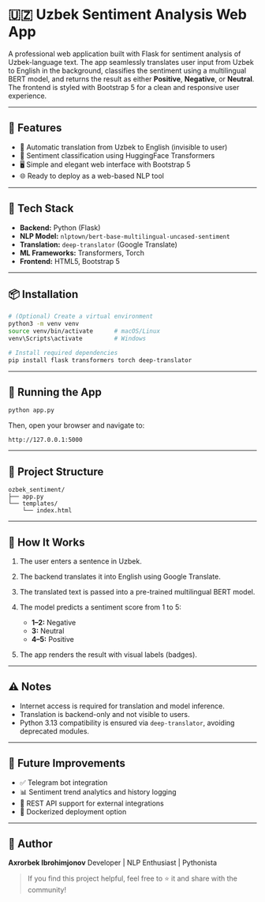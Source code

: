 # 🇺🇿 Uzbek Sentiment Analysis Web App

A professional web application built with Flask for sentiment analysis of Uzbek-language text. The app seamlessly translates user input from Uzbek to English in the background, classifies the sentiment using a multilingual BERT model, and returns the result as either **Positive**, **Negative**, or **Neutral**. The frontend is styled with Bootstrap 5 for a clean and responsive user experience.

---

## 🚀 Features

* 🔄 Automatic translation from Uzbek to English (invisible to user)
* 💬 Sentiment classification using HuggingFace Transformers
* 🖥️ Simple and elegant web interface with Bootstrap 5
* 🌐 Ready to deploy as a web-based NLP tool

---

## 🧰 Tech Stack

* **Backend:** Python (Flask)
* **NLP Model:** `nlptown/bert-base-multilingual-uncased-sentiment`
* **Translation:** `deep-translator` (Google Translate)
* **ML Frameworks:** Transformers, Torch
* **Frontend:** HTML5, Bootstrap 5

---

## 📦 Installation

```bash
# (Optional) Create a virtual environment
python3 -m venv venv
source venv/bin/activate      # macOS/Linux
venv\Scripts\activate         # Windows

# Install required dependencies
pip install flask transformers torch deep-translator
```

---

## 🏁 Running the App

```bash
python app.py
```

Then, open your browser and navigate to:

```
http://127.0.0.1:5000
```

---

## 📁 Project Structure

```
ozbek_sentiment/
├── app.py
└── templates/
    └── index.html
```

---

## 🧠 How It Works

1. The user enters a sentence in Uzbek.
2. The backend translates it into English using Google Translate.
3. The translated text is passed into a pre-trained multilingual BERT model.
4. The model predicts a sentiment score from 1 to 5:

   * **1–2:** Negative
   * **3:** Neutral
   * **4–5:** Positive
5. The app renders the result with visual labels (badges).

---

## ⚠️ Notes

* Internet access is required for translation and model inference.
* Translation is backend-only and not visible to users.
* Python 3.13 compatibility is ensured via `deep-translator`, avoiding deprecated modules.

---

## 🌱 Future Improvements

* ✅ Telegram bot integration
* 📊 Sentiment trend analytics and history logging
* 🧩 REST API support for external integrations
* 🚢 Dockerized deployment option

---

## 👤 Author

**Axrorbek Ibrohimjonov**
Developer | NLP Enthusiast | Pythonista

> If you find this project helpful, feel free to ⭐ it and share with the community!
